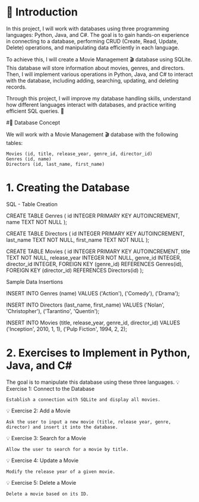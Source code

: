 # 📌 Introduction

In this project, I will work with databases using three programming languages: Python, Java, and C#. The goal is to gain hands-on experience in connecting to a database, performing CRUD (Create, Read, Update, Delete) operations, and manipulating data efficiently in each language.

To achieve this, I will create a Movie Management 🎬 database using SQLite. This database will store information about movies, genres, and directors. Then, I will implement various operations in Python, Java, and C# to interact with the database, including adding, searching, updating, and deleting records.

Through this project, I will improve my database handling skills, understand how different languages interact with databases, and practice writing efficient SQL queries. 🚀

#📌 Database Concept

We will work with a Movie Management 🎬 database with the following tables:

    Movies (id, title, release_year, genre_id, director_id)
    Genres (id, name)
    Directors (id, last_name, first_name)

# 1. Creating the Database
SQL - Table Creation

CREATE TABLE Genres (
    id INTEGER PRIMARY KEY AUTOINCREMENT,
    name TEXT NOT NULL
);

CREATE TABLE Directors (
    id INTEGER PRIMARY KEY AUTOINCREMENT,
    last_name TEXT NOT NULL,
    first_name TEXT NOT NULL
);

CREATE TABLE Movies (
    id INTEGER PRIMARY KEY AUTOINCREMENT,
    title TEXT NOT NULL,
    release_year INTEGER NOT NULL,
    genre_id INTEGER,
    director_id INTEGER,
    FOREIGN KEY (genre_id) REFERENCES Genres(id),
    FOREIGN KEY (director_id) REFERENCES Directors(id)
);

Sample Data Insertions

INSERT INTO Genres (name) VALUES ('Action'), ('Comedy'), ('Drama');

INSERT INTO Directors (last_name, first_name) VALUES ('Nolan', 'Christopher'), ('Tarantino', 'Quentin');

INSERT INTO Movies (title, release_year, genre_id, director_id) VALUES 
('Inception', 2010, 1, 1), 
('Pulp Fiction', 1994, 2, 2);

# 2. Exercises to Implement in Python, Java, and C#

The goal is to manipulate this database using these three languages.
💡 Exercise 1: Connect to the Database

    Establish a connection with SQLite and display all movies.

💡 Exercise 2: Add a Movie

    Ask the user to input a new movie (title, release year, genre, director) and insert it into the database.

💡 Exercise 3: Search for a Movie

    Allow the user to search for a movie by title.

💡 Exercise 4: Update a Movie

    Modify the release year of a given movie.

💡 Exercise 5: Delete a Movie

    Delete a movie based on its ID.
